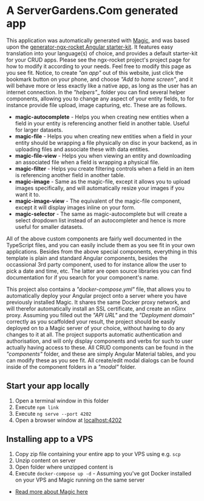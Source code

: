 
# A ServerGardens.Com generated app

This application was automatically generated with [Magic](https://polterguy.github.io/), and was based upon the
[generator-ngx-rocket Angular starter-kit](https://github.com/ngx-rocket/generator-ngx-rocket).
It features easy translation into your language(s) of choice, and provides a default starter-kit for your CRUD
apps. Please see the ngx-rocket project's project page for how to modify it according to your needs. Feel free
to modify this page as you see fit. Notice, to create _"an app"_ out of this website, just click the
bookmark button on your phone, and choose _"Add to home screen"_, and it will behave more or less exactly like
a native app, as long as the user has an internet connection. In the _"helpers"_</em>_ folder you can find
several helper components, allowing you to change any aspect of your entity fields, to for instance provide
file upload, image capturing, etc. These are as follows.

* __magic-autocomplete__ - Helps you when creating new entities when a field in your entity is referencing another field in another table. Useful for larger datasets.
* __magic-file__ - Helps you when creating new entities when a field in your entity should be wrapping a file physically on disc in your backend, as in uploading files and associate these with data entities.
* __magic-file-view__ - Helps you when viewing an entity and downloading an associated file when a field is wrapping a physical file.
* __magic-filter__ - Helps you create filtering controls when a field in an item is referencing another field in another table.
* __magic-image__ - Same as the magic-file, except it allows you to upload images specifically, and will automatically resize your images if you want it to.
* __magic-image-view__ - The equivalent of the magic-file component, except it will display images inline on your form.
* __magic-selector__ - The same as magic-autocomplete but will create a select dropdown list instead of an autocompleter and hence is more useful for smaller datasets.

All of the above custom components are fairly well documented in the TypeScript files, and you can easily include them 
as you see fit in your own applications. Besides from the above special components, everything in this template is
plain and standard Angular components, besides the occassional 3rd party component, used to for instance allow
the user to pick a date and time, etc. The latter are open source libraries you can find documentation for if
you search for your component's name.

This project also contains a _"docker-compose.yml"_ file, that allows you to automatically deploy
your Angular project onto a server where you have previously installed Magic. It shares the same Docker proxy
network, and will therefor automatically install an SSL certificate, and create an nGinx proxy. Assuming you
filled out the _"API URL"_ and the _"Deployment domain"_ correctly as you scaffolded your result,
the project should be easily deployed on to a Magic server of your choice, without having to do any changes
to it at all.
The project supports automatic authentication and authorisation, and will only display components and verbs for
such to user actually having access to these. All CRUD components can be found in the _"components"_ folder,
and these are simply Angular Material tables, and you can modify these as you see fit. All create/edit modal
dialogs can be found inside of the component folders in a _"modal"_ folder.

## Start your app locally

1. Open a terminal window in this folder
2. Execute `npm link`
3. Execute `ng serve --port 4202`
4. Open a browser window at [localhost:4202](http://localhost:4202)

## Installing app to a VPS

1. Copy zip file containing your entire app to your VPS using e.g. `scp`
2. Unzip content on server
3. Open folder where unzipped content is
4. Execute `docker-compose up -d` - Assuming you've got Docker installed on your VPS and Magic running on the same server

* [Read more about Magic here](https://servergardens.com)

